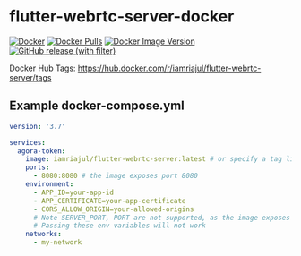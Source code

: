 # flutter-webrtc-server-docker

[![Docker](https://img.shields.io/badge/docker-%230db7ed.svg?style=for-the-badge&logo=docker&logoColor=white)](https://hub.docker.com/r/iamriajul/flutter-webrtc-server) [![Docker Pulls](https://img.shields.io/docker/pulls/iamriajul/flutter-webrtc-server.svg?style=for-the-badge&logo=docker&logoColor=white)](https://hub.docker.com/r/iamriajul/flutter-webrtc-server)  [![Docker Image Version](https://img.shields.io/docker/v/iamriajul/flutter-webrtc-server.svg?style=for-the-badge&logo=docker&logoColor=white&label=Docker%20Image%20Version)](https://hub.docker.com/r/iamriajul/flutter-webrtc-server) [![GitHub release (with filter)](https://img.shields.io/github/v/release/flutter-webrtc/flutter-webrtc-server?style=for-the-badge&logo=github&label=Agora%20Token%20Service)](https://github.com/flutter-webrtc/flutter-webrtc-server)

Docker Hub Tags: https://hub.docker.com/r/iamriajul/flutter-webrtc-server/tags

## Example docker-compose.yml

```yaml
version: '3.7'

services:
  agora-token:
    image: iamriajul/flutter-webrtc-server:latest # or specify a tag like iamriajul/flutter-webrtc-server:1.4.2
    ports:
      - 8080:8080 # the image exposes port 8080
    environment:
      - APP_ID=your-app-id
      - APP_CERTIFICATE=your-app-certificate
      - CORS_ALLOW_ORIGIN=your-allowed-origins
      # Note SERVER_PORT, PORT are not supported, as the image exposes port 8080
      # Passing these env variables will not work
    networks:
      - my-network
```

